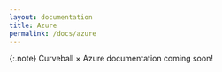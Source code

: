 ```yaml
---
layout: documentation
title: Azure
permalink: /docs/azure
---
```

{:.note}
Curveball &times; Azure documentation coming soon!
